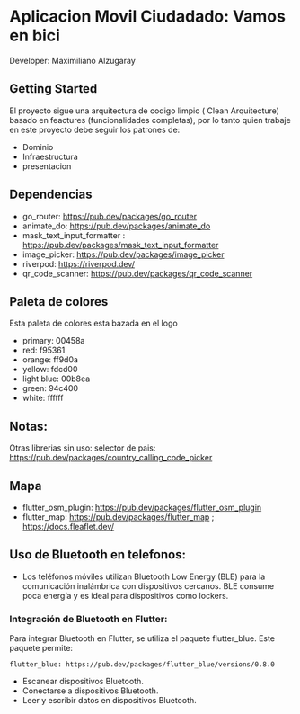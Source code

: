 # Aplicacion Movil Ciudadado: Vamos en bici

Developer: Maximiliano Alzugaray

## Getting Started

El proyecto sigue una arquitectura de codigo limpio ( Clean Arquitecture) basado en feactures (funcionalidades completas), por lo tanto quien trabaje en este proyecto debe seguir los patrones de:

- Dominio
- Infraestructura
- presentacion

## Dependencias

- go_router: https://pub.dev/packages/go_router
- animate_do: https://pub.dev/packages/animate_do
- mask_text_input_formatter : https://pub.dev/packages/mask_text_input_formatter
- image_picker: https://pub.dev/packages/image_picker
- riverpod: https://riverpod.dev/
- qr_code_scanner: https://pub.dev/packages/qr_code_scanner

## Paleta de colores

Esta paleta de colores esta bazada en el logo

- primary: 00458a
- red: f95361
- orange: ff9d0a
- yellow: fdcd00
- light blue: 00b8ea
- green: 94c400
- white: ffffff

## Notas:

Otras librerias sin uso:
selector de pais: https://pub.dev/packages/country_calling_code_picker

## Mapa
  - flutter_osm_plugin: https://pub.dev/packages/flutter_osm_plugin
  - flutter_map: https://pub.dev/packages/flutter_map ; https://docs.fleaflet.dev/


## Uso de Bluetooth en telefonos:

  - Los teléfonos móviles utilizan Bluetooth Low Energy (BLE) para la comunicación inalámbrica con dispositivos cercanos. BLE consume poca energía y es ideal para dispositivos como lockers.
  
### Integración de Bluetooth en Flutter:

  Para integrar Bluetooth en Flutter, se utiliza el paquete flutter_blue. Este paquete permite:

    flutter_blue: https://pub.dev/packages/flutter_blue/versions/0.8.0

  - Escanear dispositivos Bluetooth.
  - Conectarse a dispositivos Bluetooth.
  - Leer y escribir datos en dispositivos Bluetooth.